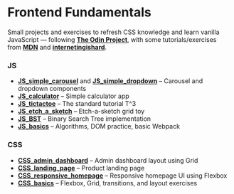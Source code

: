 # Frontend Fundamentals

Small projects and exercises to refresh CSS knowledge and learn vanilla JavaScript — following [**The Odin Project**](https://www.theodinproject.com/), with some tutorials/exercises from [**MDN**](https://developer.mozilla.org/en-US/) and [**internetingishard**](https://internetingishard.netlify.app/).

### JS

- [**JS_simple_carousel**](./JS_simple_carousel) and [**JS_simple_dropdown**](./JS_simple_dropdown) – Carousel and dropdown components
- [**JS_calculator**](./JS_calculator) – Simple calculator app
- [**JS_tictactoe**](./JS_tictactoe) – The standard tutorial T^3
- [**JS_etch_a_sketch**](./JS_etch_a_sketch) – Etch-a-sketch grid toy
- [**JS_BST**](./JS_BST) – Binary Search Tree implementation
- [**JS_basics**](./JS_basics) – Algorithms, DOM practice, basic Webpack

### CSS

- [**CSS_admin_dashboard**](./CSS_admin_dashboard) – Admin dashboard layout using Grid
- [**CSS_landing_page**](./CSS_landing_page) – Product landing page
- [**CSS_responsive_homepage**](./CSS_responsive_homepage) – Responsive homepage UI using Flexbox
- [**CSS_basics**](./CSS_basics) – Flexbox, Grid, transitions, and layout exercises
